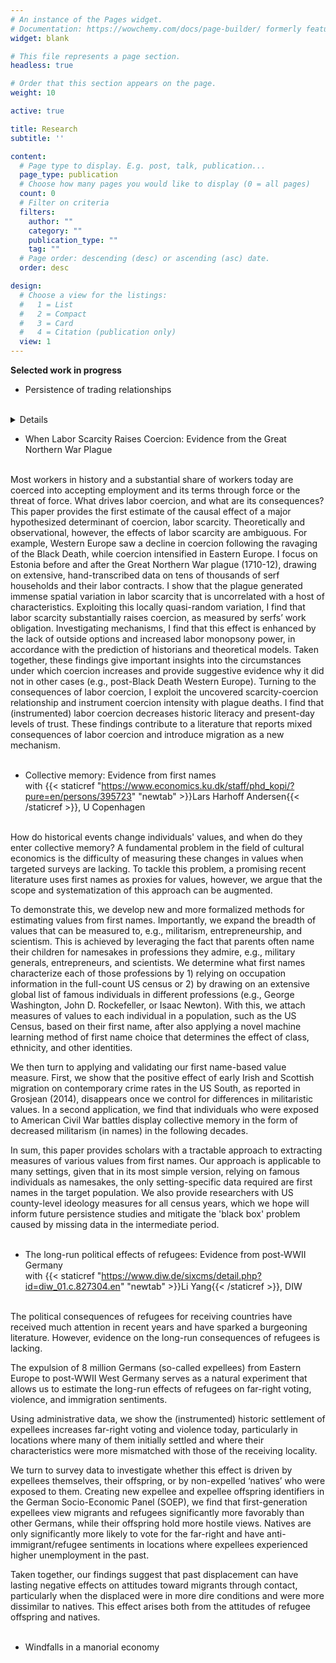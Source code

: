 ```yaml
---
# An instance of the Pages widget.
# Documentation: https://wowchemy.com/docs/page-builder/ formerly featured
widget: blank

# This file represents a page section.
headless: true

# Order that this section appears on the page.
weight: 10

active: true

title: Research
subtitle: ''

content:
  # Page type to display. E.g. post, talk, publication...
  page_type: publication
  # Choose how many pages you would like to display (0 = all pages)
  count: 0
  # Filter on criteria
  filters:
    author: ""
    category: ""
    publication_type: ""
    tag: ""
  # Page order: descending (desc) or ascending (asc) date.
  order: desc

design:
  # Choose a view for the listings:
  #   1 = List
  #   2 = Compact
  #   3 = Card
  #   4 = Citation (publication only)
  view: 1
---
```


**Selected work in progress**

- Persistence of trading relationships <br/><br/></li> 

<details>

  Lorem ipsum _dolor sit amet_, consectetur [adipiscing elit](https://example.org/)

</details>

- When Labor Scarcity Raises Coercion: Evidence from the Great Northern War Plague <br/><br/></li>

Most workers in history and a substantial share of workers today are coerced into accepting employment and its terms through force or the threat of force. What drives labor coercion, and what are its consequences?
This paper provides the first estimate of the causal effect of a major hypothesized determinant of coercion, labor scarcity. Theoretically and observational, however, the effects of labor scarcity are ambiguous. For example, Western Europe saw a decline in coercion following the ravaging of the Black Death, while coercion intensified in Eastern Europe. I focus on Estonia before and after the Great Northern War plague (1710-12), drawing on extensive, hand-transcribed data on tens of thousands of serf households and their labor contracts. I show that the plague generated immense spatial variation in labor scarcity that is uncorrelated with a host of characteristics. Exploiting this locally quasi-random variation, I find that labor scarcity substantially raises coercion, as measured by serfs’ work obligation. Investigating mechanisms, I find that this effect is enhanced by the lack of outside options and increased labor monopsony power, in accordance with the prediction of historians and theoretical models. Taken together, these findings give important insights into the circumstances under which coercion increases and provide suggestive evidence why it did not in other cases (e.g., post-Black Death Western Europe).
Turning to the consequences of labor coercion, I exploit the uncovered scarcity-coercion relationship and instrument coercion intensity with plague deaths. I find that (instrumented) labor coercion decreases historic literacy and present-day levels of trust. These findings contribute to a literature that reports mixed consequences of labor coercion and introduce migration as a new mechanism.<br/><br/></li>
<!-- <p>- <img src="/static/EAA.1.2.C-III-23.jpg"> </p> -->

<!-- <p>- The Hanseatic League: Breakdown of a cartel? <br/><br/></li> </p> -->

- Collective memory: Evidence from first names<br> with {{< staticref "https://www.economics.ku.dk/staff/phd_kopi/?pure=en/persons/395723" "newtab" >}}Lars Harhoff Andersen{{< /staticref >}}, U Copenhagen <br/><br/></li>

How do historical events change individuals' values, and when do they enter collective memory? A fundamental problem in the field of cultural economics is the difficulty of measuring these changes in values when targeted surveys are lacking. To tackle this problem, a promising recent literature uses first names as proxies for values, however, we argue that the scope and systematization of this approach can be augmented. 
 
To demonstrate this, we develop new and more formalized methods for estimating values from first names. Importantly, we expand the breadth of values that can be measured to, e.g., militarism, entrepreneurship, and scientism. This is achieved by leveraging the fact that parents often name their children for namesakes in professions they admire, e.g., military generals, entrepreneurs, and scientists. We determine what first names characterize each of those professions by 1) relying on occupation information in the full-count US census or 2) by drawing on an extensive global list of famous individuals in different professions (e.g., George Washington, John D. Rockefeller, or Isaac Newton). With this, we attach measures of values to each individual in a population, such as the US Census, based on their first name, after also applying a novel machine learning method of first name choice that determines the effect of class, ethnicity, and other identities. 
 
We then turn to applying and validating our first name-based value measure. First, we show that the positive effect of early Irish and Scottish migration on contemporary crime rates in the US South, as reported in Grosjean (2014), disappears once we control for differences in militaristic values. In a second application, we find that individuals who were exposed to American Civil War battles display collective memory in the form of decreased militarism (in names) in the following decades. 
 
In sum, this paper provides scholars with a tractable approach to extracting measures of various values from first names. Our approach is applicable to many settings, given that in its most simple version, relying on famous individuals as namesakes, the only setting-specific data required are first names in the target population. We also provide researchers with US county-level ideology measures for all census years, which we hope will inform future persistence studies and mitigate the 'black box' problem caused by missing data in the intermediate period.<br/><br/></li>

- The long-run political effects of refugees: Evidence from post-WWII Germany<br> with {{< staticref "https://www.diw.de/sixcms/detail.php?id=diw_01.c.827304.en" "newtab" >}}Li Yang{{< /staticref >}}, DIW <br/><br/></li>

The political consequences of refugees for receiving countries have received much attention in recent years and have sparked a burgeoning literature. However, evidence on the long-run consequences of refugees is lacking.

The expulsion of 8 million Germans (so-called expellees) from Eastern Europe to post-WWII West Germany serves as a natural experiment that allows us to estimate the long-run effects of refugees on far-right voting,  violence, and immigration sentiments. 

Using administrative data, we show the (instrumented) historic settlement of expellees increases far-right voting and violence today, particularly in locations where many of them initially settled and where their characteristics were more mismatched with those of the receiving locality.

We turn to survey data to investigate whether this effect is driven by expellees themselves, their offspring, or by non-expelled ‘natives’ who were exposed to them. Creating new expellee and expellee offspring identifiers in the German Socio-Economic Panel (SOEP), we find that first-generation expellees view migrants and refugees significantly more favorably than other Germans, while their offspring hold more hostile views. Natives are only significantly more likely to vote for the far-right and have anti-immigrant/refugee sentiments in locations where expellees experienced higher unemployment in the past.

Taken together, our findings suggest that past displacement can have lasting negative effects on attitudes toward migrants through contact, particularly when the displaced were in more dire conditions and were more dissimilar to natives. This effect arises both from the attitudes of refugee offspring and natives.<br/><br/></li>

- Windfalls in a manorial economy

